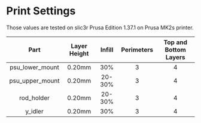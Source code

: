 # Print Settings

Those values are tested on slic3r Prusa Edition 1.37.1 on Prusa MK2s printer.

| Part | Layer Height | Infill | Perimeters | Top and Bottom Layers | 
|:----:|:----:|:----:|:----:|:----:|
| psu_lower_mount | 0.20mm | 30% | 3 | 4 |
| psu_upper_mount | 0.20mm | 20-30% | 3 | 4 |
| rod_holder | 0.20mm | 20-30% | 3 | 4 |
| y_idler | 0.20mm | 30% | 3 | 4 |

